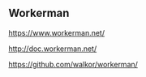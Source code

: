 ## Workerman

https://www.workerman.net/

http://doc.workerman.net/

https://github.com/walkor/workerman/